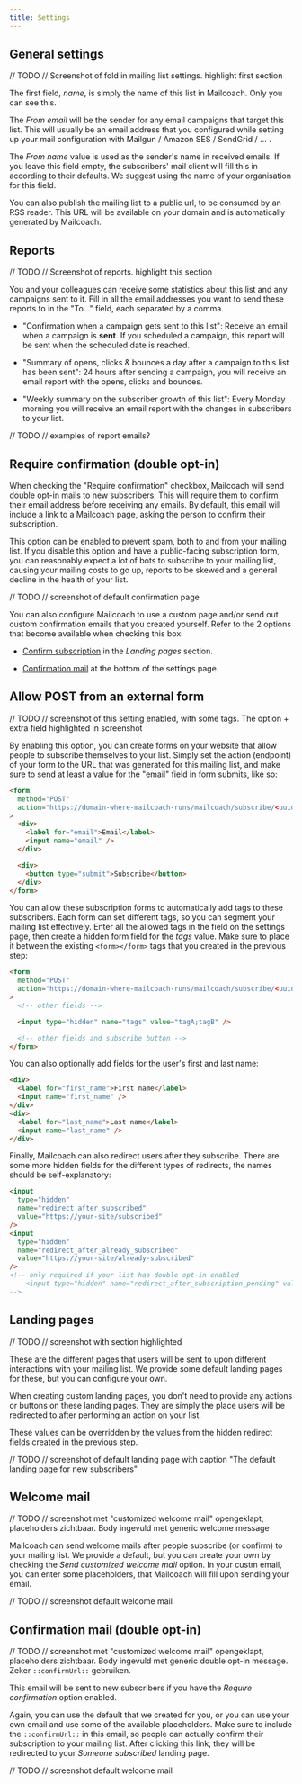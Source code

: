 ```yaml
---
title: Settings
---
```


## General settings

// TODO // Screenshot of fold in mailing list settings. highlight first section

The first field, _name_, is simply the name of this list in Mailcoach. Only you can see this.

The _From email_ will be the sender for any email campaigns that target this list. This will usually be an email address that you configured while setting up your mail configuration with Mailgun / Amazon SES / SendGrid / … .

The _From name_ value is used as the sender's name in received emails. If you leave this field empty, the subscribers' mail client will fill this in according to their defaults. We suggest using the name of your organisation for this field.

You can also publish the mailing list to a public url, to be consumed by an RSS reader. This URL will be available on your domain and is automatically generated by Mailcoach.

## Reports

// TODO // Screenshot of reports. highlight this section

You and your colleagues can receive some statistics about this list and any campaigns sent to it. Fill in all the email addresses you want to send these reports to in the "To…" field, each separated by a comma.

- "Confirmation when a campaign gets sent to this list": Receive an email when a campaign is **sent**. If you scheduled a campaign, this report will be sent when the scheduled date is reached.

- "Summary of opens, clicks & bounces a day after a campaign to this list has been sent": 24 hours after sending a campaign, you will receive an email report with the opens, clicks and bounces.

- "Weekly summary on the subscriber growth of this list": Every Monday morning you will receive an email report with the changes in subscribers to your list.

// TODO // examples of report emails?

## Require confirmation (double opt-in)

When checking the "Require confirmation" checkbox, Mailcoach will send double opt-in mails to new subscribers. This will require them to confirm their email address before receiving any emails. By default, this email will include a link to a Mailcoach page, asking the person to confirm their subscription.

This option can be enabled to prevent spam, both to and from your mailing list. If you disable this option and have a public-facing subscription form, you can reasonably expect a lot of bots to subscribe to your mailing list, causing your mailing costs to go up, reports to be skewed and a general decline in the health of your list.

// TODO // screenshot of default confirmation page

You can also configure Mailcoach to use a custom page and/or send out custom confirmation emails that you created yourself. Refer to the 2 options that become available when checking this box:

- [Confirm subscription](TODO:link) in the _Landing pages_ section.

- [Confirmation mail](TODO:link) at the bottom of the settings page.

## Allow POST from an external form

// TODO // screenshot of this setting enabled, with some tags. The option + extra field highlighted in screenshot

By enabling this option, you can create forms on your website that allow people to subscribe themselves to your list. Simply set the action (endpoint) of your form to the URL that was generated for this mailing list, and make sure to send at least a value for the "email" field in form submits, like so:

```html
<form
  method="POST"
  action="https://domain-where-mailcoach-runs/mailcoach/subscribe/<uuid-of-emaillist>"
>
  <div>
    <label for="email">Email</label>
    <input name="email" />
  </div>

  <div>
    <button type="submit">Subscribe</button>
  </div>
</form>
```

You can allow these subscription forms to automatically add tags to these subscribers. Each form can set different tags, so you can segment your mailing list effectively. Enter all the allowed tags in the field on the settings page, then create a hidden form field for the _tags_ value. Make sure to place it between the existing `<form></form>` tags that you created in the previous step:

```html
<form
  method="POST"
  action="https://domain-where-mailcoach-runs/mailcoach/subscribe/<uuid-of-emaillist>"
>
  <!-- other fields -->

  <input type="hidden" name="tags" value="tagA;tagB" />

  <!-- other fields and subscribe button -->
</form>
```

You can also optionally add fields for the user's first and last name:

```html
<div>
  <label for="first_name">First name</label>
  <input name="first_name" />
</div>
<div>
  <label for="last_name">Last name</label>
  <input name="last_name" />
</div>
```

Finally, Mailcoach can also redirect users after they subscribe. There are some more hidden fields for the different types of redirects, the names should be self-explanatory:

```html
<input
  type="hidden"
  name="redirect_after_subscribed"
  value="https://your-site/subscribed"
/>
<input
  type="hidden"
  name="redirect_after_already_subscribed"
  value="https://your-site/already-subscribed"
/>
<!-- only required if your list has double opt-in enabled
    <input type="hidden" name="redirect_after_subscription_pending" value="https://your-site/redirect-after-pending" />
-->
```

## Landing pages

// TODO // screenshot with section highlighted

These are the different pages that users will be sent to upon different interactions with your mailing list. We provide some default landing pages for these, but you can configure your own.

When creating custom landing pages, you don't need to provide any actions or buttons on these landing pages. They are simply the place users will be redirected to after performing an action on your list.

These values can be overridden by the values from the hidden redirect fields created in the previous step.

// TODO // screenshot of default landing page with caption "The default landing page for new subscribers"

## Welcome mail

// TODO // screenshot met "customized welcome mail" opengeklapt, placeholders zichtbaar. Body ingevuld met generic welcome message

Mailcoach can send welcome mails after people subscribe (or confirm) to your mailing list. We provide a default, but you can create your own by checking the _Send customized welcome mail_ option. In your custm email, you can enter some placeholders, that Mailcoach will fill upon sending your email.

// TODO // screenshot default welcome mail

## Confirmation mail (double opt-in)

// TODO // screenshot met "customized welcome mail" opengeklapt, placeholders zichtbaar. Body ingevuld met generic double opt-in message. Zeker `::confirmUrl::` gebruiken.

This email will be sent to new subscribers if you have the _Require confirmation_ option enabled.

Again, you can use the default that we created for you, or you can use your own email and use some of the available placeholders. Make sure to include the `::confirmUrl::` in this email, so people can actually confirm their subscription to your mailing list. After clicking this link, they will be redirected to your _Someone subscribed_ landing page.

// TODO // screenshot default welcome mail
